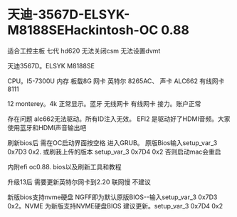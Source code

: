 # 天迪-3567D-ELSYK-M8188SEHackintosh-OC 0.88

适合工控主板 七代 hd620 无法关闭csm 无法设置dvmt


天迪3567D。ELSYK M8188SE

CPU。I5-7300U
内存 板载8G
网卡 英特尔 8265AC、
声卡 ALC662
有线网卡 8111


12 monterey。4k 正常显示。蓝牙 无线网卡 有线网卡 接力。账户正常


存在问题 alc662无法驱动。所有ID注入无效。 EFI2 是驱动好了HDMI音频。大家使用蓝牙和HDMI声音输出吧


刷新bios后 需在OC启动界面按空格 进入GRUB。 原版Bios输入setup_var_3 0x7D3 0x2. 或刷我上传的版本 setup_var_3 0x7D4 0x2 否则启动mac会重启



内附efi  oc0.88.    bios以及刷新工具和教程

升级13后 需要更新英特尔网卡到2.20  联网慢 不建议

新版bios支持nvme硬盘  NGFF即为默认原版BIOS--输入setup_var_3 0x7D3 0x2。NVME 为新版支持NVME硬盘BIOS 建议更新。setup_var_3 0x7D4 0x2
